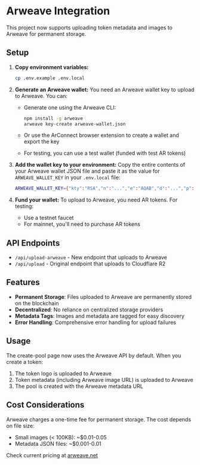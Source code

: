 # Arweave Integration

This project now supports uploading token metadata and images to Arweave for permanent storage.

## Setup

1. **Copy environment variables:**
   ```bash
   cp .env.example .env.local
   ```

2. **Generate an Arweave wallet:**
   You need an Arweave wallet key to upload to Arweave. You can:
   
   - Generate one using the Arweave CLI:
     ```bash
     npm install -g arweave
     arweave key-create arweave-wallet.json
     ```
   
   - Or use the ArConnect browser extension to create a wallet and export the key
   
   - For testing, you can use a test wallet (funded with test AR tokens)

3. **Add the wallet key to your environment:**
   Copy the entire contents of your Arweave wallet JSON file and paste it as the value for `ARWEAVE_WALLET_KEY` in your `.env.local` file:
   
   ```bash
   ARWEAVE_WALLET_KEY={"kty":"RSA","n":"...","e":"AQAB","d":"...","p":"...","q":"...","dp":"...","dq":"...","qi":"..."}
   ```

4. **Fund your wallet:**
   To upload to Arweave, you need AR tokens. For testing:
   - Use a testnet faucet
   - For mainnet, you'll need to purchase AR tokens

## API Endpoints

- `/api/upload-arweave` - New endpoint that uploads to Arweave
- `/api/upload` - Original endpoint that uploads to Cloudflare R2

## Features

- **Permanent Storage**: Files uploaded to Arweave are permanently stored on the blockchain
- **Decentralized**: No reliance on centralized storage providers
- **Metadata Tags**: Images and metadata are tagged for easy discovery
- **Error Handling**: Comprehensive error handling for upload failures

## Usage

The create-pool page now uses the Arweave API by default. When you create a token:

1. The token logo is uploaded to Arweave
2. Token metadata (including Arweave image URL) is uploaded to Arweave
3. The pool is created with the Arweave metadata URL

## Cost Considerations

Arweave charges a one-time fee for permanent storage. The cost depends on file size:
- Small images (< 100KB): ~$0.01-0.05
- Metadata JSON files: ~$0.001-0.01

Check current pricing at [arweave.net](https://arweave.net)

